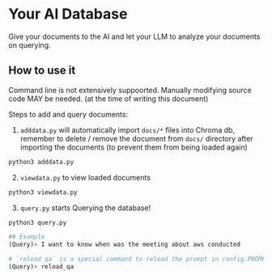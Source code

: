 # Your AI Database
Give your documents to the AI and let your LLM to analyze your documents on querying.

## How to use it
Command line is not extensively suppoorted. Manually modifying source code MAY be needed. (at the time of writing this document)

Steps to add and query documents:

1. `adddata.py` will automatically import `docs/*` files into Chroma db, remember to delete / remove the document from `docs/` directory after importing the documents (to prevent them from being loaded again)
```py
python3 adddata.py
```

2. `viewdata.py` to view loaded documents
```py
python3 viewdata.py
```

3. `query.py` starts Querying the database!
```py
python3 query.py

## Example
(Query)> I want to know when was the meeting about aws conducted

# `reload_qa` is a special command to reload the prompt in config.PROMPT_TEMPLATE
(Query)> reload_qa
```
